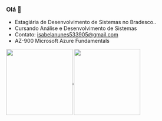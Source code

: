 ### Olá 👋

- Estagiária de Desenvolvimento de Sistemas no Bradesco..
- Cursando Análise e Desenvolvimento de Sistemas
- Contato: isabelanunes533905@gmail.com
- AZ-900 Microsoft Azure Fundamentals


<a href="https://github.com/IsabelaNz/github-readme-stats">
  <img height=180 align="center" src="https://github-readme-stats.vercel.app/api?username=IsabelaNz&theme=dark&show_icons=true&include_all_commits=true" />
</a>

<a href="https://github.com/IsabelaNz/github-readme-stats">
  <img height=180 align="center" src="https://github-readme-stats.vercel.app/api/top-langs/?username=IsabelaNz&layout=compact&theme=dark" />
</a>
